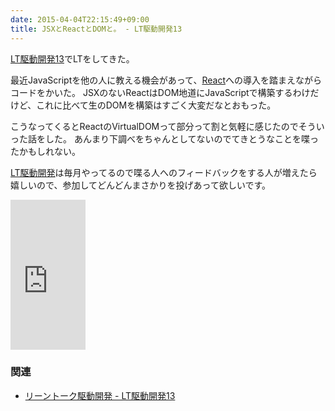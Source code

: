 ```yaml
---
date: 2015-04-04T22:15:49+09:00
title: JSXとReactとDOMと。 - LT駆動開発13
---
```


[LT駆動開発13](https://github.com/LTDD/Sessions/wiki/LT%E9%A7%86%E5%8B%95%E9%96%8B%E7%99%BA13)でLTをしてきた。

最近JavaScriptを他の人に教える機会があって、[React](https://facebook.github.io/react/)への導入を踏まえながらコードをかいた。
JSXのないReactはDOM地道にJavaScriptで構築するわけだけど、これに比べて生のDOMを構築はすごく大変だなとおもった。

こうなってくるとReactのVirtualDOMって部分って割と気軽に感じたのでそういった話をした。
あんまり下調べをちゃんとしてないのでてきとうなことを喋ったかもしれない。

<script async class="speakerdeck-embed" data-id="8c6da14d998d4bff96f220542c8537a7" data-ratio="1.33333333333333" src="//speakerdeck.com/assets/embed.js"></script>

[LT駆動開発](https://ltdd.doorkeeper.jp)は毎月やってるので喋る人へのフィードバックをする人が増えたら嬉しいので、参加してどんどんまさかりを投げあって欲しいです。

<iframe src="http://rcm-fe.amazon-adsystem.com/e/cm?lt1=_blank&bc1=000000&IS2=1&bg1=FFFFFF&fc1=000000&lc1=0000FF&t=eiel-22&o=9&p=8&l=as4&m=amazon&f=ifr&ref=ss_til&asins=4873117194" style="width:120px;height:240px;" scrolling="no" marginwidth="0" marginheight="0" frameborder="0"></iframe>

### 関連

* [リーントーク駆動開発 - LT駆動開発13](/blog/2015/04/04/lean-talk-driven-development-lt13/)
